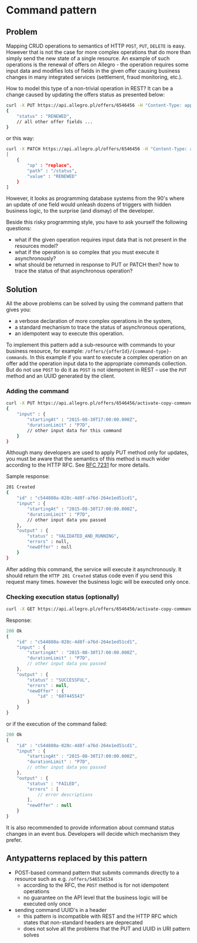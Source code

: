 # Command pattern

## Problem

Mapping CRUD operations to semantics of HTTP `POST`, `PUT`, `DELETE` is easy. However that is not the case for more complex operations that do more
than simply send the new state of a single resource. An example of such operations is the renewal of offers on Allegro -  the operation requires some input data
and modifies lots of fields in the given offer causing business changes in many integrated services (settlement, fraud monitoring, etc.).

How to model this type of a non-trivial operation in REST? It can be a change caused by updating the offers status as presented below:

```bash
curl -X PUT https://api.allegro.pl/offers/6546456 -H "Content-Type: application/vnd.allegro.public.v1+json" -d
{
    "status" : "RENEWED",
    // all other offer fields ...
}
``` 

or this way:

```bash
curl -X PATCH https://api.allegro.pl/offers/6546456 -H "Content-Type: application/vnd.allegro.public.v1+json" -d
[
    {
        "op" : "replace",
        "path" : "/status",
        "value" : "RENEWED"
    }
]
``` 

However, it looks as programming database systems from the 90's where an update of one
field would unleash dozens of triggers with hidden business logic, to the surprise (and dismay) of the developer.

Beside this risky programming style, you have to ask yourself the following questions:

* what if the given operation requires input data that is not present in the resources model?
* what if the operation is so complex that you must execute it asynchronously?
* what should be returned in response to PUT or PATCH then? how to trace the status of that asynchronous operation?

## Solution

All the above problems can be solved by using the command pattern that gives you:

* a verbose declaration of more complex operations in the system,
* a standard mechanism to trace the status of asynchronous operations,
* an idempotent way to execute this operation.

To implement this pattern add a sub-resource with commands to your business resource, for example: `/offers/{offerId}/{command-type}-commands`.
In this example if you want to execute a complex operation on an offer add the operation input data to the appropriate commands collection.
But do not use `POST` to do it as `POST` is not idempotent in REST – use the `PUT` method and an UUID generated by the client.

### Adding the command

```bash
curl -X PUT https://api.allegro.pl/offers/6546456/activate-copy-commands/c544880a-028c-4d8f-a76d-264e1ed51cd1 -H "Content-Type: application/vnd.allegro.public.v1+json" -d
{
    "input" : {
        "startingAt" : "2015-08-30T17:00:00.000Z",
        "durationLimit" : "P7D",
        // other input data for this command
    }
}
```

Although many developers are used to apply PUT method only for updates, you must be aware that the semantics of this method is much wider according to the HTTP RFC.
See [RFC 7231](http://tools.ietf.org/html/rfc7231#section-4.3.4) for more details.

Sample response:

```bash
201 Created
{
    "id" : "c544880a-028c-4d8f-a76d-264e1ed51cd1",
    "input" : {
        "startingAt" : "2015-08-30T17:00:00.000Z",
        "durationLimit" : "P7D",
        // other input data you passed
    },
    "output" : {
        "status" : "VALIDATED_AND_RUNNING",
        "errors" : null,
        "newOffer" : null
    }
}
```

After adding this command, the service will execute it asynchronously.
It should return the `HTTP 201 Created` status code even if you send this request many times.
however the business logic will be executed only once.

### Checking execution status (optionally)

```bash
curl -X GET https://api.allegro.pl/offers/6546456/activate-copy-commands/c544880a-028c-4d8f-a76d-264e1ed51cd1 -H "Accept: application/vnd.allegro.public.v1+json"
```

Response:

```javascript
200 Ok
{
    "id" : "c544880a-028c-4d8f-a76d-264e1ed51cd1",
    "input" : {
        "startingAt" : "2015-08-30T17:00:00.000Z",
        "durationLimit" : "P7D",
        // other input data you passed
    },
    "output" : {
        "status" : "SUCCESSFUL",
        "errors" : null,
        "newOffer" : {
            "id" : "607445543"
        }
    }
}
```

or if the execution of the command failed:

```javascript
200 Ok
{
    "id" : "c544880a-028c-4d8f-a76d-264e1ed51cd1",
    "input" : {
        "startingAt" : "2015-08-30T17:00:00.000Z",
        "durationLimit" : "P7D",
        // other input data you passed
    },
    "output" : {
        "status" : "FAILED",
        "errors" : [
            // error descriptions
        ],
        "newOffer" : null
    }
}
```

It is also recommended to provide information about command status changes in an event bus.
Developers will decide which mechanism they prefer.

## Antypatterns replaced by this pattern

* POST-based command pattern that submits commands directly to a resource such as e.g. `/offers/546534534`
	* according to the RFC, the `POST` method is for not idempotent operations
	* no guarantee on the API level that the business logic will be executed only once
* sending command UUID's in a header
	* this pattern is incompatible with REST and the HTTP RFC which states that non-standard headers are deprecated
	* does not solve all the problems that the PUT and UUID in URI pattern solves

